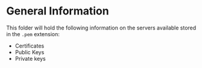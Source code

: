 # General Information


This folder will hold the following information on the servers available stored in the `.pem` extension:

- Certificates
- Public Keys
- Private keys